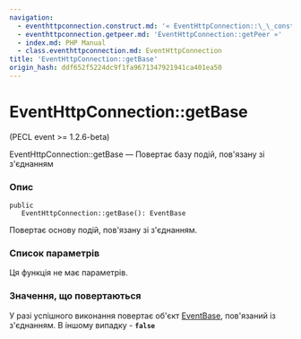 ```yaml
---
navigation:
  - eventhttpconnection.construct.md: '« EventHttpConnection::\_\_construct'
  - eventhttpconnection.getpeer.md: 'EventHttpConnection::getPeer »'
  - index.md: PHP Manual
  - class.eventhttpconnection.md: EventHttpConnection
title: 'EventHttpConnection::getBase'
origin_hash: ddf652f5224dc9f1fa9671347921941ca401ea50
---
```

# EventHttpConnection::getBase

(PECL event >= 1.2.6-beta)

EventHttpConnection::getBase — Повертає базу подій, пов'язану зі з'єднанням

### Опис

```methodsynopsis
public
   EventHttpConnection::getBase(): EventBase
```

Повертає основу подій, пов'язану зі з'єднанням.

### Список параметрів

Ця функція не має параметрів.

### Значення, що повертаються

У разі успішного виконання повертає об'єкт [EventBase](class.eventbase.md), пов'язаний із з'єднанням. В іншому випадку - **`false`**

